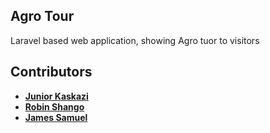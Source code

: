 ## Agro Tour

Laravel based web application, showing Agro tuor to visitors

## Contributors

-   **[Junior Kaskazi](https://github.com/Juniorkaskazi)**
-   **[Robin Shango](https://github.com/Pnoccio)**
-   **[James Samuel](https://github.com/James-Samuel)**
